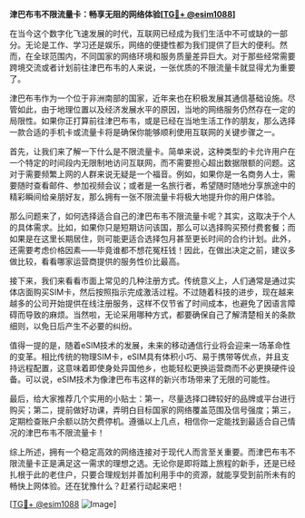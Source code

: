 **津巴布韦不限流量卡：畅享无阻的网络体验[[TG💪+ @esim1088](https://t.me/s/esim1088)]**

在当今这个数字化飞速发展的时代，互联网已经成为我们生活中不可或缺的一部分。无论是工作、学习还是娱乐，网络的便捷性都为我们提供了巨大的便利。然而，在全球范围内，不同国家的网络环境和服务质量差异巨大。对于那些经常需要跨境交流或者计划前往津巴布韦的人来说，一张优质的不限流量卡就显得尤为重要了。

津巴布韦作为一个位于非洲南部的国家，近年来也在积极发展其通信基础设施。尽管如此，由于地理位置以及经济发展水平的原因，当地的网络服务仍然存在一定的局限性。如果你正打算前往津巴布韦，或是已经在当地生活工作的朋友，那么选择一款合适的手机卡或流量卡将是确保你能够顺利使用互联网的关键步骤之一。

首先，让我们来了解一下什么是不限流量卡。简单来说，这种类型的卡允许用户在一个特定的时间段内无限制地访问互联网，而不需要担心超出数据限额的问题。这对于需要频繁上网的人群来说无疑是一个福音。例如，如果你是一名商务人士，需要随时查看邮件、参加视频会议；或者是一名旅行者，希望随时随地分享旅途中的精彩瞬间给亲朋好友，那么拥有一张不限流量卡将极大地提升你的用户体验。

那么问题来了，如何选择适合自己的津巴布韦不限流量卡呢？其实，这取决于个人的具体需求。比如，如果你只是短期访问该国，那么可以选择购买预付费套餐；而如果是在这里长期居住，则可能更适合选择包月甚至更长时间的合约计划。此外，还需要考虑价格因素——毕竟谁都不想花冤枉钱！因此，在做出决定之前，建议多做比较，看看哪家运营商提供的服务性价比最高。

接下来，我们来看看市面上常见的几种注册方式。传统意义上，人们通常是通过实体店面购买SIM卡，然后按照指示完成激活过程。不过随着科技的进步，现在越来越多的公司开始提供在线注册服务，这样不仅节省了时间成本，也避免了因语言障碍而导致的麻烦。当然啦，无论采用哪种方式，都要确保自己了解清楚相关的条款细则，以免日后产生不必要的纠纷。

值得一提的是，随着eSIM技术的发展，未来的移动通信行业将会迎来一场革命性的变革。相比传统的物理SIM卡，eSIM具有体积小巧、易于携带等优点，并且支持远程配置，这意味着即使身处异国他乡，也能轻松更换运营商而不必更换硬件设备。可以说，eSIM技术为像津巴布韦这样的新兴市场带来了无限的可能性。

最后，给大家推荐几个实用的小贴士：第一，尽量选择口碑较好的品牌或平台进行购买；第二，提前做好功课，弄明白目标国家的网络覆盖范围及信号强度；第三，定期检查账户余额以防欠费停机。遵循以上几点，相信你一定能找到最适合自己情况的津巴布韦不限流量卡！

综上所述，拥有一个稳定高效的网络连接对于现代人而言至关重要。而津巴布韦不限流量卡正是满足这一需求的理想之选。无论你是即将踏上旅程的新手，还是已经扎根于此的老住户，只要合理规划并善加利用手中的资源，就能享受到前所未有的畅快上网体验。还在犹豫什么？赶紧行动起来吧！

[[TG💪+ @esim1088](https://t.me/s/esim1088) ![Image](https://i.postimg.cc/4NQfJmqS/Snipaste-2025-05-13-00-14-12.png)]
